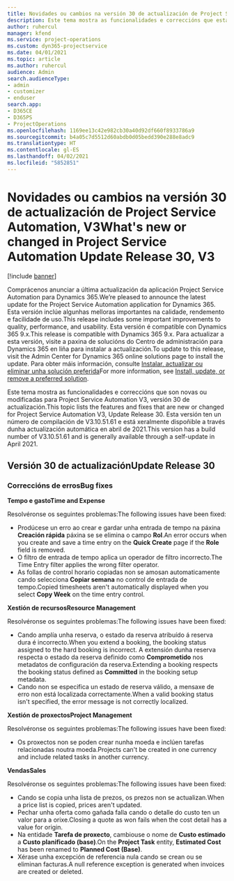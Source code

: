 ```yaml
---
title: Novidades ou cambios na versión 30 de actualización de Project Service Automation, V3
description: Este tema mostra as funcionalidades e correccións que están dispoñibles la versión 30 de actualización de Project Service Automation, V3.
author: ruhercul
manager: kfend
ms.service: project-operations
ms.custom: dyn365-projectservice
ms.date: 04/01/2021
ms.topic: article
ms.author: ruhercul
audience: Admin
search.audienceType:
- admin
- customizer
- enduser
search.app:
- D365CE
- D365PS
- ProjectOperations
ms.openlocfilehash: 1169ee13c42e982cb30a40d92df660f8933786a9
ms.sourcegitcommit: b4a05c7d5512d60abdb0d05bedd390e288e8adc9
ms.translationtype: HT
ms.contentlocale: gl-ES
ms.lasthandoff: 04/02/2021
ms.locfileid: "5852851"
---
```

# <a name="whats-new-or-changed-in-project-service-automation-update-release-30-v3"></a><span data-ttu-id="015fe-103">Novidades ou cambios na versión 30 de actualización de Project Service Automation, V3</span><span class="sxs-lookup"><span data-stu-id="015fe-103">What's new or changed in Project Service Automation Update Release 30, V3</span></span>

[!include [banner](../includes/psa-now-project-operations.md)]

<span data-ttu-id="015fe-104">Comprácenos anunciar a última actualización da aplicación Project Service Automation para Dynamics 365.</span><span class="sxs-lookup"><span data-stu-id="015fe-104">We’re pleased to announce the latest update for the Project Service Automation application for Dynamics 365.</span></span> <span data-ttu-id="015fe-105">Esta versión inclúe algunhas melloras importantes na calidade, rendemento e facilidade de uso.</span><span class="sxs-lookup"><span data-stu-id="015fe-105">This release includes some important improvements to quality, performance, and usability.</span></span> <span data-ttu-id="015fe-106">Esta versión é compatible con Dynamics 365 9.x.</span><span class="sxs-lookup"><span data-stu-id="015fe-106">This release is compatible with Dynamics 365 9.x.</span></span> <span data-ttu-id="015fe-107">Para actualizar a esta versión, visite a paxina de solucións do Centro de administración para Dynamics 365 en liña para instalar a actualización.</span><span class="sxs-lookup"><span data-stu-id="015fe-107">To update to this release, visit the Admin Center for Dynamics 365 online solutions page to install the update.</span></span> <span data-ttu-id="015fe-108">Para obter máis información, consulte [Instalar, actualizar ou eliminar unha solución preferida](https://docs.microsoft.com/power-platform/admin/install-remove-preferred-solution)</span><span class="sxs-lookup"><span data-stu-id="015fe-108">For more information, see [Install, update, or remove a preferred solution](https://docs.microsoft.com/power-platform/admin/install-remove-preferred-solution).</span></span>

<span data-ttu-id="015fe-109">Este tema mostra as funcionalidades e correccións que son novas ou modificadas para Project Service Automation V3, versión 30 de actualización.</span><span class="sxs-lookup"><span data-stu-id="015fe-109">This topic lists the features and fixes that are new or changed for Project Service Automation V3, Update Release 30.</span></span> <span data-ttu-id="015fe-110">Esta versión ten un número de compilación de V3.10.51.61 e está xeralmente dispoñible a través dunha actualización automática en abril de 2021.</span><span class="sxs-lookup"><span data-stu-id="015fe-110">This version has a build number of V3.10.51.61 and is generally available through a self-update in April 2021.</span></span>

## <a name="update-release-30"></a><span data-ttu-id="015fe-111">Versión 30 de actualización</span><span class="sxs-lookup"><span data-stu-id="015fe-111">Update Release 30</span></span>

### <a name="bug-fixes"></a><span data-ttu-id="015fe-112">Correccións de erros</span><span class="sxs-lookup"><span data-stu-id="015fe-112">Bug fixes</span></span>

<span data-ttu-id="015fe-113">**Tempo e gasto**</span><span class="sxs-lookup"><span data-stu-id="015fe-113">**Time and Expense**</span></span>

<span data-ttu-id="015fe-114">Resolvéronse os seguintes problemas:</span><span class="sxs-lookup"><span data-stu-id="015fe-114">The following issues have been fixed:</span></span>

- <span data-ttu-id="015fe-115">Prodúcese un erro ao crear e gardar unha entrada de tempo na páxina **Creación rápida** páxina se se elimina o campo **Rol**.</span><span class="sxs-lookup"><span data-stu-id="015fe-115">An error occurs when you create and save a time entry on the **Quick Create** page if the **Role** field is removed.</span></span>
- <span data-ttu-id="015fe-116">O filtro de entrada de tempo aplica un operador de filtro incorrecto.</span><span class="sxs-lookup"><span data-stu-id="015fe-116">The Time Entry filter applies the wrong filter operator.</span></span>
- <span data-ttu-id="015fe-117">As follas de control horario copiadas non se amosan automaticamente cando selecciona **Copiar semana** no control de entrada de tempo.</span><span class="sxs-lookup"><span data-stu-id="015fe-117">Copied timesheets aren't automatically displayed when you select **Copy Week** on the time entry control.</span></span>

<span data-ttu-id="015fe-118">**Xestión de recursos**</span><span class="sxs-lookup"><span data-stu-id="015fe-118">**Resource Management**</span></span>

<span data-ttu-id="015fe-119">Resolvéronse os seguintes problemas:</span><span class="sxs-lookup"><span data-stu-id="015fe-119">The following issues have been fixed:</span></span>

- <span data-ttu-id="015fe-120">Cando amplía unha reserva, o estado da reserva atribuído á reserva dura é incorrecto.</span><span class="sxs-lookup"><span data-stu-id="015fe-120">When you extend a booking, the booking status assigned to the hard booking is incorrect.</span></span> <span data-ttu-id="015fe-121">A extensión dunha reserva respecta o estado da reserva definido como **Comprometido** nos metadatos de configuración da reserva.</span><span class="sxs-lookup"><span data-stu-id="015fe-121">Extending a booking respects the booking status defined as **Committed** in the booking setup metadata.</span></span>
- <span data-ttu-id="015fe-122">Cando non se especifica un estado de reserva válido, a mensaxe de erro non está localizada correctamente.</span><span class="sxs-lookup"><span data-stu-id="015fe-122">When a valid booking status isn't specified, the error message is not correctly localized.</span></span>

<span data-ttu-id="015fe-123">**Xestión de proxectos**</span><span class="sxs-lookup"><span data-stu-id="015fe-123">**Project Management**</span></span>

<span data-ttu-id="015fe-124">Resolvéronse os seguintes problemas:</span><span class="sxs-lookup"><span data-stu-id="015fe-124">The following issues have been fixed:</span></span>

- <span data-ttu-id="015fe-125">Os proxectos non se poden crear nunha moeda e inclúen tarefas relacionadas noutra moeda.</span><span class="sxs-lookup"><span data-stu-id="015fe-125">Projects can't be created in one currency and include related tasks in another currency.</span></span>

<span data-ttu-id="015fe-126">**Vendas**</span><span class="sxs-lookup"><span data-stu-id="015fe-126">**Sales**</span></span>

<span data-ttu-id="015fe-127">Resolvéronse os seguintes problemas:</span><span class="sxs-lookup"><span data-stu-id="015fe-127">The following issues have been fixed:</span></span>

- <span data-ttu-id="015fe-128">Cando se copia unha lista de prezos, os prezos non se actualizan.</span><span class="sxs-lookup"><span data-stu-id="015fe-128">When a price list is copied, prices aren't updated.</span></span>
- <span data-ttu-id="015fe-129">Pechar unha oferta como gañada falla cando o detalle do custo ten un valor para a orixe.</span><span class="sxs-lookup"><span data-stu-id="015fe-129">Closing a quote as won fails when the cost detail has a value for origin.</span></span>
- <span data-ttu-id="015fe-130">Na entidade **Tarefa de proxecto**, cambiouse o nome de **Custo estimado** a **Custo planificado (base)**.</span><span class="sxs-lookup"><span data-stu-id="015fe-130">On the **Project Task** entity, **Estimated Cost** has been renamed to **Planned Cost (Base)**.</span></span>
- <span data-ttu-id="015fe-131">Xérase unha excepción de referencia nula cando se crean ou se eliminan facturas.</span><span class="sxs-lookup"><span data-stu-id="015fe-131">A null reference exception is generated when invoices are created or deleted.</span></span>
